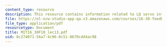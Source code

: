 ```yaml
---
content_type: resource
description: This resource contains information related to LQ servo introduction.
file: https://ol-ocw-studio-app-qa.s3.amazonaws.com/courses/16-30-feedback-control-systems-fall-2010/8c27407156a74c960c518670cdd4ac98_MIT16_30F10_lec13.pdf
file_type: application/pdf
resourcetype: Document
title: MIT16_30F10_lec13.pdf
uid: 8c274071-56a7-4c96-0c51-8670cdd4ac98
---
```

